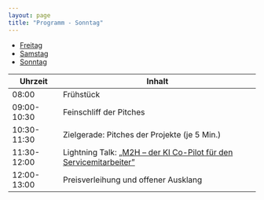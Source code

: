 ```yaml
---
layout: page
title: "Programm - Sonntag"
---
```


- [Freitag](/makeathon2023/programm/)
- [Samstag](/makeathon2023/programm/samstag)
- [Sonntag](/makeathon2023/programm/sonntag)


| Uhrzeit | Inhalt |
| - | - |
| 08:00 | Frühstück | 
| 09:00-10:30 | Feinschliff der Pitches |
| 10:30-11:30 | Zielgerade: Pitches der Projekte (je 5 Min.) |
| 11:30-12:00 | Lightning Talk: [„M2H – der KI Co-Pilot für den Servicemitarbeiter”](https://m2h.ai) |
| 12:00-13:00 | Preisverleihung und offener Ausklang |
